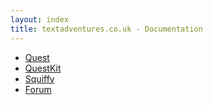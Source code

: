```yaml
---
layout: index
title: textadventures.co.uk - Documentation
---
```


* [Quest](/quest)
* [QuestKit](/questkit)
* [Squiffy](/squiffy)
* [Forum](/forum)